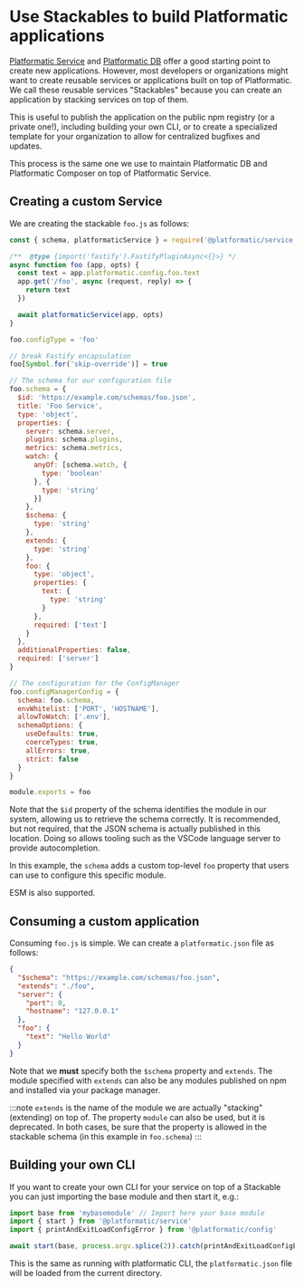 # Use Stackables to build Platformatic applications

[Platformatic Service](/docs/reference/db/introduction.md) and [Platformatic DB](/docs/reference/db/introduction.md)
offer a good starting point to create new applications. However, most developers or organizations might want to
create reusable services or applications built on top of Platformatic.
We call these reusable services "Stackables" because you can create an application by stacking services on top of them.

This is useful to publish the application on the public npm registry (or a private one!), including building your own CLI,
or to create a specialized template for your organization to allow for centralized bugfixes and updates.

This process is the same one we use to maintain Platformatic DB and Platformatic Composer on top of Platformatic Service.

## Creating a custom Service

We are creating the stackable `foo.js` as follows: 

```js
const { schema, platformaticService } = require('@platformatic/service')

/**  @type {import('fastify').FastifyPluginAsync<{}>} */
async function foo (app, opts) {
  const text = app.platformatic.config.foo.text
  app.get('/foo', async (request, reply) => {
    return text
  })

  await platformaticService(app, opts)
}

foo.configType = 'foo'

// break Fastify encapsulation
foo[Symbol.for('skip-override')] = true

// The schema for our configuration file
foo.schema = {
  $id: 'https://example.com/schemas/foo.json',
  title: 'Foo Service',
  type: 'object',
  properties: {
    server: schema.server,
    plugins: schema.plugins,
    metrics: schema.metrics,
    watch: {
      anyOf: [schema.watch, {
        type: 'boolean'
      }, {
        type: 'string'
      }]
    },
    $schema: {
      type: 'string'
    },
    extends: {
      type: 'string'
    },
    foo: {
      type: 'object',
      properties: {
        text: {
          type: 'string'
        }
      },
      required: ['text']
    }
  },
  additionalProperties: false,
  required: ['server']
}

// The configuration for the ConfigManager
foo.configManagerConfig = {
  schema: foo.schema,
  envWhitelist: ['PORT', 'HOSTNAME'],
  allowToWatch: ['.env'],
  schemaOptions: {
    useDefaults: true,
    coerceTypes: true,
    allErrors: true,
    strict: false
  }
}

module.exports = foo
```

Note that the `$id` property of the schema identifies the module in our system,
allowing us to retrieve the schema correctly.
It is recommended, but not required, that the JSON schema is actually
published in this location. Doing so allows tooling such as the VSCode
language server to provide autocompletion.

In this example, the `schema` adds a custom top-level `foo` property
that users can use to configure this specific module.

ESM is also supported.

## Consuming a custom application

Consuming `foo.js` is simple. We can create a `platformatic.json` file as follows:

```json
{
  "$schema": "https://example.com/schemas/foo.json",
  "extends": "./foo",
  "server": {
    "port": 0,
    "hostname": "127.0.0.1"
  },
  "foo": {
    "text": "Hello World"
  }
}
```

Note that we __must__ specify both the `$schema` property and `extends`.
The module specified with `extends` can also be any modules published on npm and installed via your package manager.

:::note
`extends` is the name of the module we are actually "stacking" (extending) on top of. 
The property `module` can also be used, but it is deprecated. In both cases, be sure that the property is allowed in the stackable schema (in this example in `foo.schema`)
:::

## Building your own CLI
If you want to create your own CLI for your service on top of a Stackable you can just importing the base module and then start it, e.g.:

```js
import base from 'mybasemodule' // Import here your base module
import { start } from '@platformatic/service'
import { printAndExitLoadConfigError } from '@platformatic/config'

await start(base, process.argv.splice(2)).catch(printAndExitLoadConfigError)
```

This is the same as running with platformatic CLI, the `platformatic.json` file will be loaded from the current directory.


